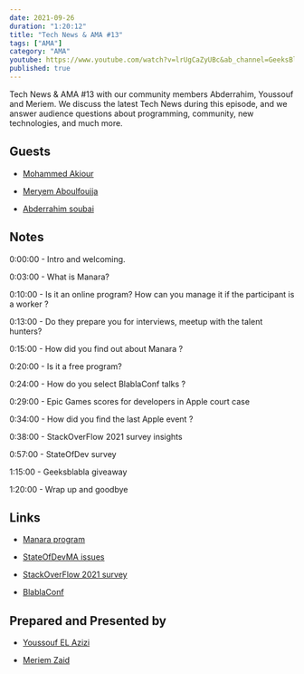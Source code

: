 ```yaml
---
date: 2021-09-26
duration: "1:20:12"
title: "Tech News & AMA #13"
tags: ["AMA"]
category: "AMA"
youtube: https://www.youtube.com/watch?v=lrUgCaZyUBc&ab_channel=GeeksBlaBla
published: true
---
```


Tech News & AMA #13 with our community members Abderrahim, Youssouf and Meriem. We discuss the latest Tech News during this episode, and we answer audience questions about programming, community, new technologies, and much more.

## Guests

- [Mohammed Akiour](https://www.facebook.com/mohammedakiour)

- [Meryem Aboulfoujja](https://www.facebook.com/maar.yeem.946)

- [Abderrahim soubai](https://www.soubai.me/)

## Notes

0:00:00 - Intro and welcoming.

0:03:00 - What is Manara?

0:10:00 - Is it an online program? How can you manage it if the participant is a worker ?

0:13:00 - Do they prepare you for interviews, meetup with the talent hunters?

0:15:00 - How did you find out about Manara ?

0:20:00 - Is it a free program?

0:24:00 - How do you select BlablaConf talks ?

0:29:00 - Epic Games scores for developers in Apple court case

0:34:00 - How did you find the last Apple event ?

0:38:00 - StackOverFlow 2021 survey insights

0:57:00 - StateOfDev survey

1:15:00 - Geeksblabla giveaway

1:20:00 - Wrap up and goodbye

## Links

- [Manara program](https://www.manara.tech/apply-as-an-engineer?utm_source=FBDevCMorocco)

- [StateOfDevMA issues](https://github.com/DevC-Casa/stateofdev.ma/issues)

- [StackOverFlow 2021 survey](https://insights.stackoverflow.com/survey/2021#technology)

- [BlablaConf](https://blablaconf.com)

## Prepared and Presented by

- [Youssouf EL Azizi](https://elazizi.com/)

- [Meriem Zaid](https://twitter.com/_iMeriem)
